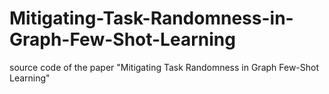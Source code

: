 # Mitigating-Task-Randomness-in-Graph-Few-Shot-Learning
source code of the paper "Mitigating Task Randomness in Graph Few-Shot Learning"
